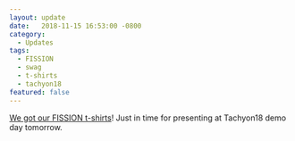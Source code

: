 ```yaml
---
layout: update
date:   2018-11-15 16:53:00 -0800
category:
  - Updates
tags:
  - FISSION
  - swag
  - t-shirts
  - tachyon18
featured: false
---
```

[We got our FISSION t-shirts](https://twitter.com/bmann/status/1063233651251519488)! Just in time for presenting at Tachyon18 demo day tomorrow.